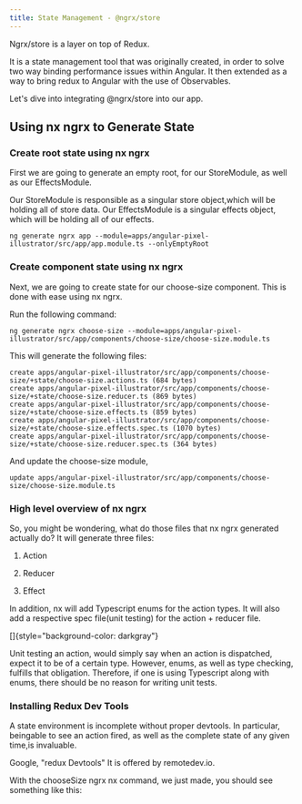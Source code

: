 ```yaml
---
title: State Management - @ngrx/store
---
```


Ngrx/store is a layer on top of Redux.

It is a state management tool that was originally created, in order to
solve two way binding performance issues within Angular. It then
extended as a way to bring redux to Angular with the use of Observables.

Let's dive into integrating \@ngrx/store into our app.

 Using nx ngrx to Generate State 
--------------------------------

###  Create root state using nx ngrx 

First we are going to generate an empty root, for our StoreModule, as
well as our EffectsModule.

Our StoreModule is responsible as a singular store object,which will be
holding all of store data. Our EffectsModule is a singular effects
object, which will be holding all of our effects.

``` {language="Bash"}
ng generate ngrx app --module=apps/angular-pixel-illustrator/src/app/app.module.ts --onlyEmptyRoot
```

###  Create component state using nx ngrx 

Next, we are going to create state for our choose-size component. This
is done with ease using nx ngrx.

Run the following command:

``` {language="Bash"}
ng generate ngrx choose-size --module=apps/angular-pixel-illustrator/src/app/components/choose-size/choose-size.module.ts
```

This will generate the following files:

``` {language="Bash"}
create apps/angular-pixel-illustrator/src/app/components/choose-size/+state/choose-size.actions.ts (684 bytes)
create apps/angular-pixel-illustrator/src/app/components/choose-size/+state/choose-size.reducer.ts (869 bytes)
create apps/angular-pixel-illustrator/src/app/components/choose-size/+state/choose-size.effects.ts (859 bytes)
create apps/angular-pixel-illustrator/src/app/components/choose-size/+state/choose-size.effects.spec.ts (1070 bytes)
create apps/angular-pixel-illustrator/src/app/components/choose-size/+state/choose-size.reducer.spec.ts (364 bytes)
```

And update the choose-size module,

``` {language="Bash"}
update apps/angular-pixel-illustrator/src/app/components/choose-size/choose-size.module.ts
```

###  High level overview of nx ngrx 

So, you might be wondering, what do those files that nx ngrx generated
actually do? It will generate three files:

1.  Action

2.  Reducer

3.  Effect

In addition, nx will add Typescript enums for the action types. It will
also add a respective spec file(unit testing) for the action + reducer
file.

[]{style="background-color: darkgray"}

Unit testing an action, would simply say when an action is dispatched,
expect it to be of a certain type. However, enums, as well as type
checking, fulfills that obligation. Therefore, if one is using
Typescript along with enums, there should be no reason for writing unit
tests.

###  Installing Redux Dev Tools 

A state environment is incomplete without proper devtools. In
particular, beingable to see an action fired, as well as the complete
state of any given time,is invaluable.

Google, \"redux Devtools\" It is offered by remotedev.io.

With the chooseSize ngrx nx command, we just made, you should see
something like this:
